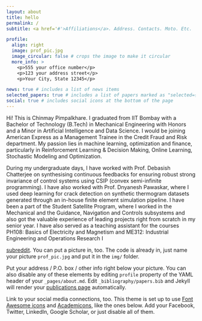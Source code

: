 ```yaml
---
layout: about
title: hello 
permalink: /
subtitle: <a href='#'>Affiliations</a>. Address. Contacts. Moto. Etc.

profile:
  align: right
  image: prof_pic.jpg
  image_circular: false # crops the image to make it circular
  more_info: >
    <p>555 your office number</p>
    <p>123 your address street</p>
    <p>Your City, State 12345</p>

news: true # includes a list of news items
selected_papers: true # includes a list of papers marked as "selected={true}"
social: true # includes social icons at the bottom of the page
---
```


Hi! This is Chinmay Pimpalkhare. I graduated from IIT Bombay with a Bachelor of Technology (B.Tech) in Mechanical Engineering with Honors and a Minor in Artificial Intelligence and Data Science. I would be joining American Express as a Management Trainee in the Credit Fraud and Risk department. My passion lies in machine learning, optimization and finance, particularly in Reinforcement Learning & Decision Making, Online Learning, Stochastic Modeling and Optimization. 

During my undergraduate days, I have worked with Prof. Debasish Chatterjee on synthesising continuous feedbacks for ensuring robust strong invariance of control systems using CSIP (convex semi-infinite programming). I have also worked with Prof. Dnyanesh Pawaskar, where I used deep learning for crack detection on synthetic thermogram datasets generated through an in-house finite element simulation pipeline. I have been a part of the Student Satellite Program, where I worked in the Mechanical and the Guidance, Navigation and Controls subsystems and also got the valuable experience of leading projects right from scratch in my senior year. I have also served as a teaching assistant for the courses PH108: Basics of Electricity and Magnetism and ME312: Industrial Engineering and Operations Research I


[subreddit](http://reddit.com). You can put a picture in, too. The code is already in, just name your picture `prof_pic.jpg` and put it in the `img/` folder.

Put your address / P.O. box / other info right below your picture. You can also disable any of these elements by editing `profile` property of the YAML header of your `_pages/about.md`. Edit `_bibliography/papers.bib` and Jekyll will render your [publications page](/al-folio/publications/) automatically.

Link to your social media connections, too. This theme is set up to use [Font Awesome icons](https://fontawesome.com/) and [Academicons](https://jpswalsh.github.io/academicons/), like the ones below. Add your Facebook, Twitter, LinkedIn, Google Scholar, or just disable all of them.
